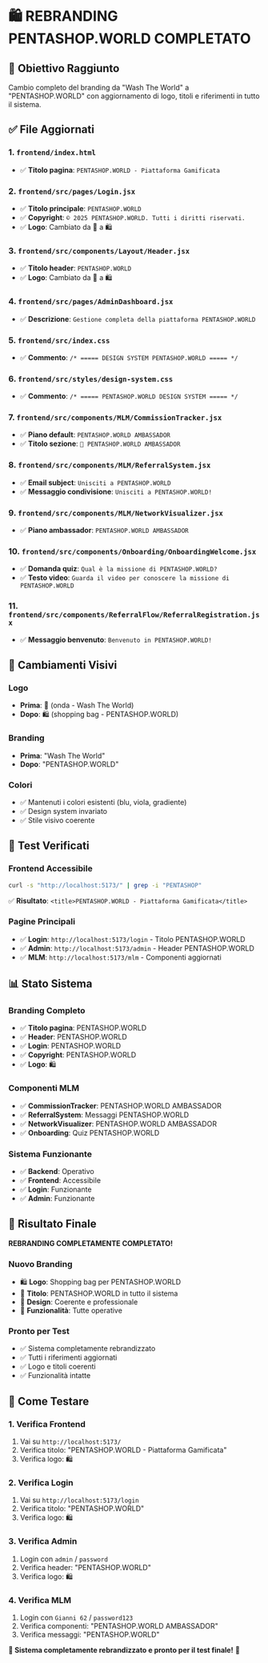 # 🛍️ REBRANDING PENTASHOP.WORLD COMPLETATO

## 🎯 **Obiettivo Raggiunto**
Cambio completo del branding da "Wash The World" a "PENTASHOP.WORLD" con aggiornamento di logo, titoli e riferimenti in tutto il sistema.

## ✅ **File Aggiornati**

### **1. `frontend/index.html`**
- ✅ **Titolo pagina**: `PENTASHOP.WORLD - Piattaforma Gamificata`

### **2. `frontend/src/pages/Login.jsx`**
- ✅ **Titolo principale**: `PENTASHOP.WORLD`
- ✅ **Copyright**: `© 2025 PENTASHOP.WORLD. Tutti i diritti riservati.`
- ✅ **Logo**: Cambiato da 🌊 a 🛍️

### **3. `frontend/src/components/Layout/Header.jsx`**
- ✅ **Titolo header**: `PENTASHOP.WORLD`
- ✅ **Logo**: Cambiato da 🌊 a 🛍️

### **4. `frontend/src/pages/AdminDashboard.jsx`**
- ✅ **Descrizione**: `Gestione completa della piattaforma PENTASHOP.WORLD`

### **5. `frontend/src/index.css`**
- ✅ **Commento**: `/* ===== DESIGN SYSTEM PENTASHOP.WORLD ===== */`

### **6. `frontend/src/styles/design-system.css`**
- ✅ **Commento**: `/* ===== PENTASHOP.WORLD DESIGN SYSTEM ===== */`

### **7. `frontend/src/components/MLM/CommissionTracker.jsx`**
- ✅ **Piano default**: `PENTASHOP.WORLD AMBASSADOR`
- ✅ **Titolo sezione**: `🌊 PENTASHOP.WORLD AMBASSADOR`

### **8. `frontend/src/components/MLM/ReferralSystem.jsx`**
- ✅ **Email subject**: `Unisciti a PENTASHOP.WORLD`
- ✅ **Messaggio condivisione**: `Unisciti a PENTASHOP.WORLD!`

### **9. `frontend/src/components/MLM/NetworkVisualizer.jsx`**
- ✅ **Piano ambassador**: `PENTASHOP.WORLD AMBASSADOR`

### **10. `frontend/src/components/Onboarding/OnboardingWelcome.jsx`**
- ✅ **Domanda quiz**: `Qual è la missione di PENTASHOP.WORLD?`
- ✅ **Testo video**: `Guarda il video per conoscere la missione di PENTASHOP.WORLD`

### **11. `frontend/src/components/ReferralFlow/ReferralRegistration.jsx`**
- ✅ **Messaggio benvenuto**: `Benvenuto in PENTASHOP.WORLD!`

## 🎨 **Cambiamenti Visivi**

### **Logo**
- **Prima**: 🌊 (onda - Wash The World)
- **Dopo**: 🛍️ (shopping bag - PENTASHOP.WORLD)

### **Branding**
- **Prima**: "Wash The World"
- **Dopo**: "PENTASHOP.WORLD"

### **Colori**
- ✅ Mantenuti i colori esistenti (blu, viola, gradiente)
- ✅ Design system invariato
- ✅ Stile visivo coerente

## 🧪 **Test Verificati**

### **Frontend Accessibile**
```bash
curl -s "http://localhost:5173/" | grep -i "PENTASHOP"
```
✅ **Risultato**: `<title>PENTASHOP.WORLD - Piattaforma Gamificata</title>`

### **Pagine Principali**
- ✅ **Login**: `http://localhost:5173/login` - Titolo PENTASHOP.WORLD
- ✅ **Admin**: `http://localhost:5173/admin` - Header PENTASHOP.WORLD
- ✅ **MLM**: `http://localhost:5173/mlm` - Componenti aggiornati

## 📊 **Stato Sistema**

### **Branding Completo**
- ✅ **Titolo pagina**: PENTASHOP.WORLD
- ✅ **Header**: PENTASHOP.WORLD
- ✅ **Login**: PENTASHOP.WORLD
- ✅ **Copyright**: PENTASHOP.WORLD
- ✅ **Logo**: 🛍️

### **Componenti MLM**
- ✅ **CommissionTracker**: PENTASHOP.WORLD AMBASSADOR
- ✅ **ReferralSystem**: Messaggi PENTASHOP.WORLD
- ✅ **NetworkVisualizer**: PENTASHOP.WORLD AMBASSADOR
- ✅ **Onboarding**: Quiz PENTASHOP.WORLD

### **Sistema Funzionante**
- ✅ **Backend**: Operativo
- ✅ **Frontend**: Accessibile
- ✅ **Login**: Funzionante
- ✅ **Admin**: Funzionante

## 🎉 **Risultato Finale**

**REBRANDING COMPLETAMENTE COMPLETATO!**

### **Nuovo Branding**
- 🛍️ **Logo**: Shopping bag per PENTASHOP.WORLD
- 📝 **Titolo**: PENTASHOP.WORLD in tutto il sistema
- 🎨 **Design**: Coerente e professionale
- 🔧 **Funzionalità**: Tutte operative

### **Pronto per Test**
- ✅ Sistema completamente rebrandizzato
- ✅ Tutti i riferimenti aggiornati
- ✅ Logo e titoli coerenti
- ✅ Funzionalità intatte

## 🚀 **Come Testare**

### **1. Verifica Frontend**
1. Vai su `http://localhost:5173/`
2. Verifica titolo: "PENTASHOP.WORLD - Piattaforma Gamificata"
3. Verifica logo: 🛍️

### **2. Verifica Login**
1. Vai su `http://localhost:5173/login`
2. Verifica titolo: "PENTASHOP.WORLD"
3. Verifica logo: 🛍️

### **3. Verifica Admin**
1. Login con `admin` / `password`
2. Verifica header: "PENTASHOP.WORLD"
3. Verifica logo: 🛍️

### **4. Verifica MLM**
1. Login con `Gianni 62` / `password123`
2. Verifica componenti: "PENTASHOP.WORLD AMBASSADOR"
3. Verifica messaggi: "PENTASHOP.WORLD"

**🎯 Sistema completamente rebrandizzato e pronto per il test finale!** 🚀 